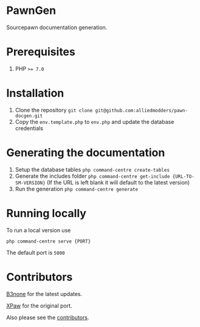 # PawnGen
Sourcepawn documentation generation.

# Prerequisites
1. PHP `>= 7.0`

# Installation
1. Clone the repository `git clone git@github.com:alliedmodders/pawn-docgen.git`
3. Copy the `env.template.php` to `env.php` and update the database credentials

# Generating the documentation 
1. Setup the database tables `php command-centre create-tables`
2. Generate the includes folder `php command-centre get-include {URL-TO-SM-VERSION}` (If the URL is left blank it will default to the latest version)
3. Run the generation `php command-centre generate`

# Running locally
To run a local version use

`php command-centre serve {PORT}`

The default port is `5000`

# Contributors
[B3none](https://github.com/b3none) for the latest updates.

[XPaw](https://xpaw.me) for the original port.

Also please see the [contributors](https://github.com/alliedmodders/pawn-docgen/graphs/contributors).